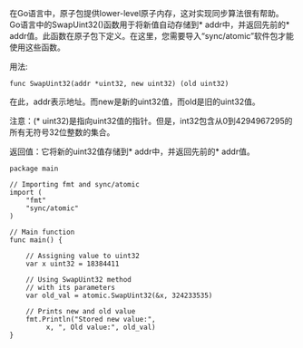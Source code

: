 在Go语言中，原子包提供lower-level原子内存，这对实现同步算法很有帮助。 Go语言中的SwapUint32()函数用于将新值自动存储到* addr中，并返回先前的* addr值。此函数在原子包下定义。在这里，您需要导入“sync/atomic”软件包才能使用这些函数。

用法:
```
func SwapUint32(addr *uint32, new uint32) (old uint32)
```
在此，addr表示地址。而new是新的uint32值，而old是旧的uint32值。

注意：(* uint32)是指向uint32值的指针。但是，int32包含从0到4294967295的所有无符号32位整数的集合。

返回值：它将新的uint32值存储到* addr中，并返回先前的* addr值。

```
package main 
  
// Importing fmt and sync/atomic 
import ( 
    "fmt"
    "sync/atomic"
) 
  
// Main function 
func main() { 
  
    // Assigning value to uint32 
    var x uint32 = 18384411 
  
    // Using SwapUint32 method  
    // with its parameters 
    var old_val = atomic.SwapUint32(&x, 324233535) 
  
    // Prints new and old value 
    fmt.Println("Stored new value:", 
         x, ", Old value:", old_val) 
}
```
